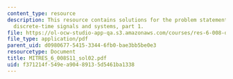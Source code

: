 ```yaml
---
content_type: resource
description: This resource contains solutions for the problem statements related to
  discrete-time signals and systems, part 1.
file: https://ol-ocw-studio-app-qa.s3.amazonaws.com/courses/res-6-008-digital-signal-processing-spring-2011/f371214f549ea90489135d5461ba1338_MITRES_6_008S11_sol02.pdf
file_type: application/pdf
parent_uid: d0980677-5415-3344-6fb0-bae3bb5be0e3
resourcetype: Document
title: MITRES_6_008S11_sol02.pdf
uid: f371214f-549e-a904-8913-5d5461ba1338
---
```

